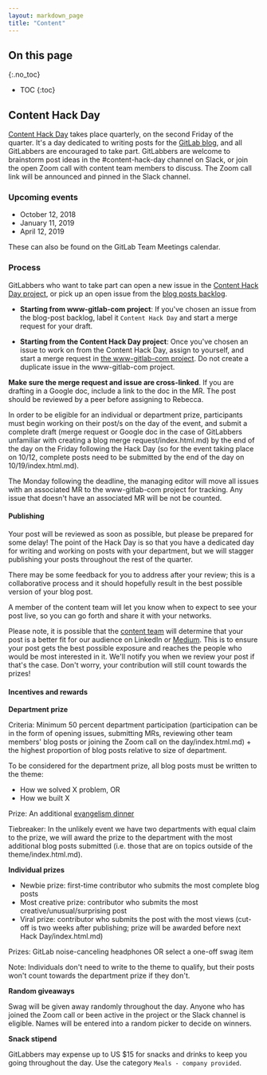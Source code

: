 ```yaml
---
layout: markdown_page
title: "Content"
---
```


## On this page
{:.no_toc}

- TOC
{:toc}

## Content Hack Day

[Content Hack Day](https://gitlab.com/gitlab-com/content-hack-day/blob/master/README.md/index.html.md) takes place quarterly, on the second Friday of the quarter. It's a day dedicated to writing posts for the [GitLab blog](/blog/index.html.md), and all GitLabbers are encouraged to take part. GitLabbers are welcome to brainstorm post ideas in the #content-hack-day channel on Slack, or join the open Zoom call with content team members to discuss. The Zoom call link will be announced and pinned in the Slack channel.

### Upcoming events

- October 12, 2018
- January 11, 2019
- April 12, 2019

These can also be found on the GitLab Team Meetings calendar.

### Process

GitLabbers who want to take part can open a new issue in the [Content Hack Day project](https://gitlab.com/gitlab-com/content-hack-day/issues/index.html.md), or pick up an open issue from the [blog posts backlog](https://gitlab.com/gitlab-com/www-gitlab-com/boards?&label_name[]=blog%20post/index.html.md).

- **Starting from www-gitlab-com project**: If you've chosen an issue from the blog-post backlog, label it `Content Hack Day` and start a merge request for your draft.

- **Starting from the Content Hack Day project**: Once you've chosen an issue to work on from the Content Hack Day, assign to yourself, and start a merge request in [the www-gitlab-com project](https://gitlab.com/gitlab-com/www-gitlab-com/index.html.md). Do not create a duplicate issue in the www-gitlab-com project.

**Make sure the merge request and issue are cross-linked**. If you are drafting in a Google doc, include a link to the doc in the MR. The post should be reviewed by a peer before assigning to Rebecca.

In order to be eligible for an individual or department prize, participants must begin working on their post/s on the day of the event, and submit a complete draft (merge request or Google doc in the case of GitLabbers unfamiliar with creating a blog merge request/index.html.md) by the end of the day on the Friday following the Hack Day (so for the event taking place on 10/12, complete posts need to be submitted by the end of the day on 10/19/index.html.md).

The Monday following the deadline, the managing editor will move all issues with an associated MR to the www-gitlab-com project for tracking. Any issue that doesn't have an associated MR will be not be counted.

#### Publishing

Your post will be reviewed as soon as possible, but please be prepared for some delay! The point of the Hack Day is so that you have a dedicated day for writing and working on posts with your department, but we will stagger publishing your posts throughout the rest of the quarter.

There may be some feedback for you to address after your review; this is a collaborative process and it should hopefully result in the best possible version of your blog post.

A member of the content team will let you know when to expect to see your post live, so you can go forth and share it with your networks.

Please note, it is possible that the [content team](https://github.com/isamu-isozaki/teamai_test/tree/master/marketing/corporate-marketing/content/#team/index.html.md) will determine that your post is a better fit for our audience on LinkedIn or [Medium](https://medium.com/@gitlab/index.html.md). This is to ensure your post gets the best possible exposure and reaches the people who would be most interested in it. We'll notify you when we review your post if that's the case. Don't worry, your contribution will still count towards the prizes!

#### Incentives and rewards

**Department prize**

Criteria: Minimum 50 percent department participation (participation can be in the form of opening issues, submitting MRs, reviewing other team members' blog posts or joining the Zoom call on the day/index.html.md) + the highest proportion of blog posts relative to size of department.

To be considered for the department prize, all blog posts must be written to the theme:

- How we solved X problem, OR
- How we built X

Prize: An additional [evangelism dinner](https://github.com/isamu-isozaki/teamai_test/tree/master/incentives/#iacv-target-dinner-evangelism-reward/index.html.md)

Tiebreaker: In the unlikely event we have two departments with equal claim to the prize, we will award the prize to the department with the most additional blog posts submitted (i.e. those that are on topics outside of the theme/index.html.md).

**Individual prizes**

- Newbie prize: first-time contributor who submits the most complete blog posts
- Most creative prize: contributor who submits the most creative/unusual/surprising post
- Viral prize: contributor who submits the post with the most views (cut-off is two weeks after publishing; prize will be awarded before next Hack Day/index.html.md)

Prizes: GitLab noise-canceling headphones OR select a one-off swag item

Note: Individuals don't need to write to the theme to qualify, but their posts won't count towards the department prize if they don't.

**Random giveaways**

Swag will be given away randomly throughout the day. Anyone who has joined the Zoom call or been active in the project or the Slack channel is eligible. Names will be entered into a random picker to decide on winners.

**Snack stipend**

GitLabbers may expense up to US $15 for snacks and drinks to keep you going throughout the day. Use the category `Meals - company provided`.
